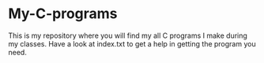 # My-C-programs
This is my repository where you will find my all C programs I make during my classes. 
Have a look at index.txt to get a help in getting the program you need.
